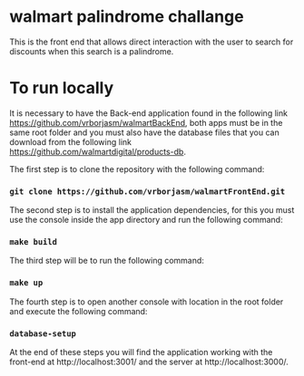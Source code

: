 # walmart palindrome challange

This is the front end that allows direct interaction with the user to search for discounts when this search is a palindrome.

# To run locally

It is necessary to have the Back-end application found in the following link https://github.com/vrborjasm/walmartBackEnd, both apps must be in the same root folder and you must also have the database files that you can download from the following link https://github.com/walmartdigital/products-db.

The first step is to clone the repository with the following command:

### `git clone https://github.com/vrborjasm/walmartFrontEnd.git`

The second step is to install the application dependencies, for this you must use the console inside the app directory and run the following command:

### `make build`

The third step will be to run the following command:

### `make up`

The fourth step is to open another console with location in the root folder and execute the following command:

### `database-setup`

At the end of these steps you will find the application working with the front-end at http://localhost:3001/ and the server at http://localhost:3000/.
